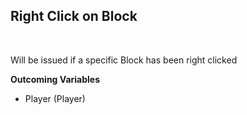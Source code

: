## Right Click on Block
<br>

Will be issued if a specific Block has been right clicked
<br>

**Outcoming Variables**
<br>
- Player (Player)
